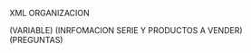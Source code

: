 XML ORGANIZACION

<CATALOGO>
  <IVA>(VARIABLE)</IVA>
  <INFORMACION_GENERAL>
    (INRFOMACION SERIE Y PRODUCTOS A VENDER)
  </INFORMACION_GENERAL>
  <TEMPORADAS>
      <NOMBRE></NOMBRE>
      <TRAMA></TRAMA>
      <VILLANOS></VILLANOS>
      <TRANSFORMACIONES></TRANSFORMACIONES>
      <IMG>
      <DVD></DVD>
      <PRECIO></PRECIO>
  </TEMPORADAS>
  <CRIATURAS>
    <PIXIES></PIXIES>
    <ANIMALES_MAGICOS>
      <SALVAJES></SALVAJES>
      <ANIMALES></ANIMALES>
      <MASCOTAS></MASCOTAS>
    </ANIMALES_MAGICOS>
  </CRIATURAS>
  <PRODUCTOS>
    <CARTA ID >
      <NOMBRE></NOMBRE>
      <IMG>
      <PRECIO></PRECIO>
    </CARTA>
    <POSTER TAMAÑO / TEMPORADA>
      <IMG>
      <PRECIO></PRECIO>
    </POSTER>
    <OBJETOS>
      <IMG>
      <PRECIO></PRECIO>
    </OBJETOS>
    <ACCESORIOS>
      <IMG>
      <PRECIO></PRECIO>
    </ACCESORIOS>
  </PRODUCTOS>
  <VESTUARIOS>
    <CATALOGO_ROPA>
      <IMG>
      <PRECIO></PRECIO>
    </CATALOGO_ROPA>
  </VESTUARIOS>
</CATALOGO>
<CONTACTO>
  <NOMBRE></NOMBRE>
  <GMAIL></GMAIL>
  <ENCUESTA>
    (PREGUNTAS)
  </ENCUESTA>
  <COMENTARIOS></COMENTARIOS>
</CONTACTO>
